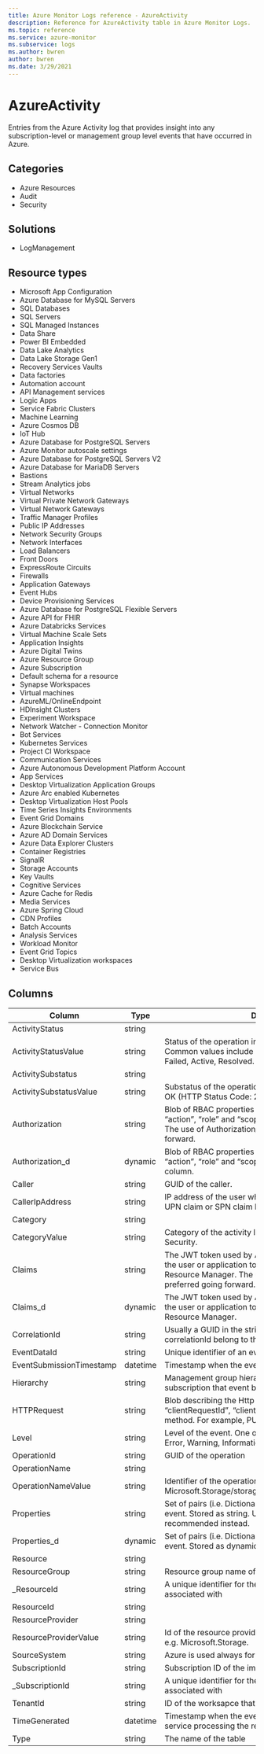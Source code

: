 ```yaml
---
title: Azure Monitor Logs reference - AzureActivity
description: Reference for AzureActivity table in Azure Monitor Logs.
ms.topic: reference
ms.service: azure-monitor
ms.subservice: logs
ms.author: bwren
author: bwren
ms.date: 3/29/2021
---
```


# AzureActivity

 Entries from the Azure Activity log that provides insight into any subscription-level or management group level events that have occurred in Azure.

## Categories

- Azure Resources
- Audit
- Security
## Solutions

- LogManagement
## Resource types

- Microsoft App Configuration
- Azure Database for MySQL Servers
- SQL Databases
- SQL Servers
- SQL Managed Instances
- Data Share
- Power BI Embedded
- Data Lake Analytics
- Data Lake Storage Gen1
- Recovery Services Vaults
- Data factories
- Automation account
- API Management services
- Logic Apps
- Service Fabric Clusters
- Machine Learning
- Azure Cosmos DB
- IoT Hub
- Azure Database for PostgreSQL Servers
- Azure Monitor autoscale settings
- Azure Database for PostgreSQL Servers V2
- Azure Database for MariaDB Servers
- Bastions
- Stream Analytics jobs
- Virtual Networks
- Virtual Private Network Gateways
- Virtual Network Gateways
- Traffic Manager Profiles
- Public IP Addresses
- Network Security Groups
- Network Interfaces
- Load Balancers
- Front Doors
- ExpressRoute Circuits
- Firewalls
- Application Gateways
- Event Hubs
- Device Provisioning Services
- Azure Database for PostgreSQL Flexible Servers
- Azure API for FHIR
- Azure Databricks Services
- Virtual Machine Scale Sets
- Application Insights
- Azure Digital Twins
- Azure Resource Group
- Azure Subscription
- Default schema for a resource
- Synapse Workspaces
- Virtual machines
- AzureML/OnlineEndpoint
- HDInsight Clusters
- Experiment Workspace
- Network Watcher - Connection Monitor
- Bot Services
- Kubernetes Services
- Project CI Workspace
- Communication Services
- Azure Autonomous Development Platform Account
- App Services
- Desktop Virtualization Application Groups
- Azure Arc enabled Kubernetes
- Desktop Virtualization Host Pools
- Time Series Insights Environments
- Event Grid Domains
- Azure Blockchain Service
- Azure AD Domain Services
- Azure Data Explorer Clusters
- Container Registries
- SignalR
- Storage Accounts
- Key Vaults
- Cognitive Services
- Azure Cache for Redis
- Media Services
- Azure Spring Cloud
- CDN Profiles
- Batch Accounts
- Analysis Services
- Workload Monitor
- Event Grid Topics
- Desktop Virtualization workspaces
- Service Bus




## Columns

|Column|Type|Description|
|---|---|---|
|ActivityStatus|string||
|ActivityStatusValue|string|Status of the operation in display-friendly format. Common values include Started, In Progress, Succeeded, Failed, Active, Resolved.|
|ActivitySubstatus|string||
|ActivitySubstatusValue|string|Substatus of the operation  in display-friendly format. E.g. OK (HTTP Status Code: 200).|
|Authorization|string|Blob of RBAC properties of the event. Usually includes the “action”, “role” and “scope” properties. Stored as string. The use of Authorization_d should be preferred going forward.|
|Authorization_d|dynamic|Blob of RBAC properties of the event. Usually includes the “action”, “role” and “scope” properties. Stored as dynamic column.|
|Caller|string|GUID of the caller.|
|CallerIpAddress|string|IP address of the user who has performed the operation UPN claim or SPN claim based on availability.|
|Category|string||
|CategoryValue|string|Category of the activity log e.g. Administrative, Policy, Security.|
|Claims|string|The JWT token used by Active Directory to authenticate the user or application to perform this operation in Resource Manager. The use of claims_d should be preferred going forward.|
|Claims_d|dynamic|The JWT token used by Active Directory to authenticate the user or application to perform this operation in Resource Manager.|
|CorrelationId|string|Usually a GUID in the string format. Events that share a correlationId belong to the same uber action.|
|EventDataId|string|Unique identifier of an event.|
|EventSubmissionTimestamp|datetime|Timestamp when the event became available for querying.|
|Hierarchy|string|Management group hierarchy of the management group or subscription that event belongs to.|
|HTTPRequest|string|Blob describing the Http Request. Usually includes the “clientRequestId”, “clientIpAddress” and “method” (HTTP method. For example, PUT).|
|Level|string|Level of the event. One of the following values: Critical, Error, Warning, Informational and Verbose.|
|OperationId|string|GUID of the operation|
|OperationName|string||
|OperationNameValue|string|Identifier of the operation e.g. Microsoft.Storage/storageAccounts/listAccountSas/action.|
|Properties|string|Set of <Key Value> pairs (i.e. Dictionary) describing the details of the event. Stored as string. Usage of Properties_d is recommended instead.|
|Properties_d|dynamic|Set of <Key Value> pairs (i.e. Dictionary) describing the details of the event. Stored as dynamic column.|
|Resource|string||
|ResourceGroup|string|Resource group name of the impacted resource.|
|_ResourceId|string|A unique identifier for the resource that the record is associated with|
|ResourceId|string||
|ResourceProvider|string||
|ResourceProviderValue|string|Id of the resource provider for the impacted resource - e.g. Microsoft.Storage.|
|SourceSystem|string|Azure is used always for AzureActivity|
|SubscriptionId|string|Subscription ID of the impacted resource.|
|_SubscriptionId|string|A unique identifier for the subscription that the record is associated with|
|TenantId|string|ID of the worksapce that stores this record|
|TimeGenerated|datetime|Timestamp when the event was generated by the Azure service processing the request corresponding the event.|
|Type|string|The name of the table|
